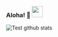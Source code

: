 ### Aloha! 👋 <img src="https://imgur.com/gallery/oZAIY.gif" width="30px">

![Test github stats](https://github-readme-stats.vercel.app/api?username=S-B-Iqbal&show_icons=true&theme=algolia)

<!--
**S-B-Iqbal/S-B-Iqbal** is a ✨ _special_ ✨ repository because its `README.md` (this file) appears on your GitHub profile.

Here are some ideas to get you started:

- 🔭 I’m currently working on ...
- 🌱 I’m currently learning ...
- 👯 I’m looking to collaborate on ...
- 🤔 I’m looking for help with ...
- 💬 Ask me about ...
- 📫 How to reach me: ...
- 😄 Pronouns: ...
- ⚡ Fun fact: ...
-->
